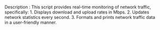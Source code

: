  Description    : This script provides real-time monitoring of network traffic, specifically:
                  1. Displays download and upload rates in Mbps.
                  2. Updates network statistics every second.
                  3. Formats and prints network traffic data in a user-friendly manner.
